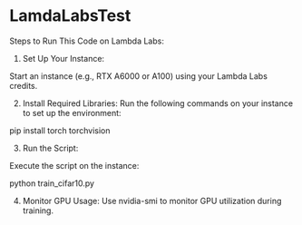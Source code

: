 # LamdaLabsTest

Steps to Run This Code on Lambda Labs:

1. Set Up Your Instance:

Start an instance (e.g., RTX A6000 or A100) using your Lambda Labs credits.

2. Install Required Libraries: Run the following commands on your instance to set up the environment:

pip install torch torchvision

3. Run the Script: 

Execute the script on the instance:

python train_cifar10.py

4. Monitor GPU Usage: Use nvidia-smi to monitor GPU utilization during training.
